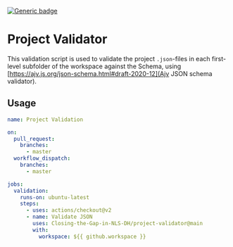 [![Generic badge](https://img.shields.io/badge/Validator-Version-v0.1.0-blue.svg)](Version)

# Project Validator

This validation script is used to validate the project `.json`-files in each first-level subfolder of the workspace against the Schema, using [https://ajv.js.org/json-schema.html#draft-2020-12](Ajv JSON schema validator).

## Usage

```yml
name: Project Validation

on:
  pull_request:
    branches:
      - master
  workflow_dispatch:
    branches:
      - master

jobs:
  validation:
    runs-on: ubuntu-latest
    steps:
      - uses: actions/checkout@v2
      - name: Validate JSON
        uses: Closing-the-Gap-in-NLS-DH/project-validator@main
        with:
          workspace: ${{ github.workspace }}
```